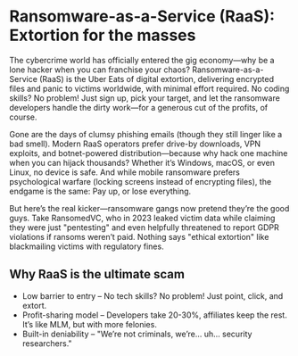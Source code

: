 # Ransomware-as-a-Service (RaaS): Extortion for the masses

The cybercrime world has officially entered the gig economy—why be a lone hacker when you can franchise your chaos? Ransomware-as-a-Service (RaaS) is the Uber Eats of digital extortion, delivering encrypted files and panic to victims worldwide, with minimal effort required. No coding skills? No problem! Just sign up, pick your target, and let the ransomware developers handle the dirty work—for a generous cut of the profits, of course.

Gone are the days of clumsy phishing emails (though they still linger like a bad smell). Modern RaaS operators prefer drive-by downloads, VPN exploits, and botnet-powered distribution—because why hack one machine when you can hijack thousands? Whether it’s Windows, macOS, or even Linux, no device is safe. And while mobile ransomware prefers psychological warfare (locking screens instead of encrypting files), the endgame is the same: Pay up, or lose everything.

But here’s the real kicker—ransomware gangs now pretend they’re the good guys. Take RansomedVC, who in 2023 leaked victim data while claiming they were just "pentesting" and even helpfully threatened to report GDPR violations if ransoms weren’t paid. Nothing says "ethical extortion" like blackmailing victims with regulatory fines.

## Why RaaS is the ultimate scam

* Low barrier to entry – No tech skills? No problem! Just point, click, and extort.
* Profit-sharing model – Developers take 20-30%, affiliates keep the rest. It’s like MLM, but with more felonies.
* Built-in deniability – "We’re not criminals, we’re… uh… security researchers."